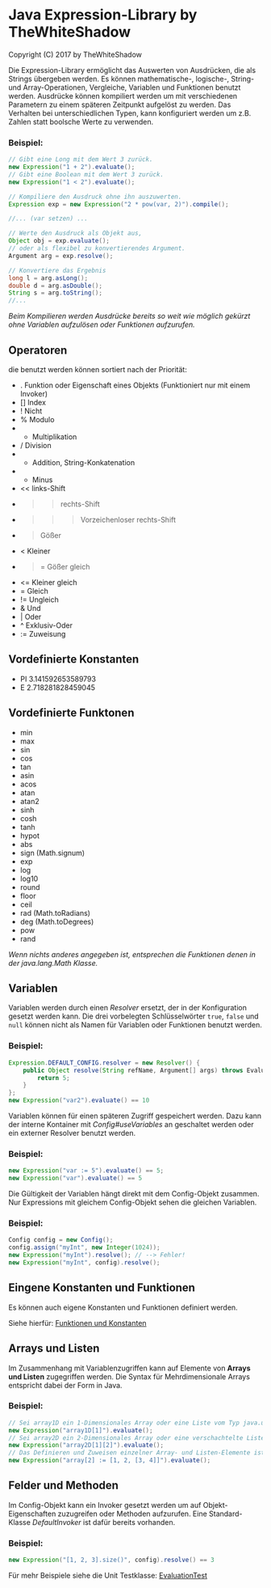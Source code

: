 # Java Expression-Library by TheWhiteShadow
Copyright (C) 2017 by TheWhiteShadow

Die Expression-Library ermöglicht das Auswerten von Ausdrücken, die als Strings übergeben werden.
Es können mathematische-, logische-, String- und Array-Operationen, Vergleiche, Variablen und Funktionen benutzt werden.
Ausdrücke können kompiliert werden um mit verschiedenen Parametern zu einem späteren Zeitpunkt aufgelöst zu werden.
Das Verhalten bei unterschiedlichen Typen, kann konfiguriert werden um z.B. Zahlen statt boolsche Werte zu verwenden.

### Beispiel:
```Java
// Gibt eine Long mit dem Wert 3 zurück.
new Expression("1 + 2").evaluate();
// Gibt eine Boolean mit dem Wert 3 zurück.
new Expression("1 < 2").evaluate();
```

```Java
// Kompiliere den Ausdruck ohne ihn auszuwerten.
Expression exp = new Expression("2 * pow(var, 2)").compile();

//... (var setzen) ...

// Werte den Ausdruck als Objekt aus,
Object obj = exp.evaluate();
// oder als flexibel zu konvertierendes Argument.
Argument arg = exp.resolve();

// Konvertiere das Ergebnis
long l = arg.asLong();
double d = arg.asDouble();
String s = arg.toString();
//...
```
*Beim Kompilieren werden Ausdrücke bereits so weit wie möglich gekürzt ohne Variablen aufzulösen oder Funktionen aufzurufen.*

## Operatoren
die benutzt werden können sortiert nach der Priorität:
 * .  Funktion oder Eigenschaft eines Objekts (Funktioniert nur mit einem Invoker)
 * [] Index
 * !  Nicht
 * %  Modulo
 * *  Multiplikation
 * /  Division
 * +  Addition, String-Konkatenation 
 * -  Minus
 * << links-Shift
 * >> rechts-Shift
 * >>> Vorzeichenloser rechts-Shift
 * >  Gößer
 * <  Kleiner
 * >= Gößer gleich
 * <= Kleiner gleich
 * =  Gleich
 * != Ungleich
 * &  Und
 * |  Oder
 * ^  Exklusiv-Oder
 * := Zuweisung

## Vordefinierte Konstanten

 * PI 3.141592653589793
 * E  2.718281828459045

## Vordefinierte Funktonen

 * min
 * max
 * sin
 * cos
 * tan
 * asin
 * acos
 * atan
 * atan2
 * sinh
 * cosh
 * tanh
 * hypot
 * abs
 * sign (Math.signum)
 * exp
 * log
 * log10
 * round
 * floor
 * ceil
 * rad (Math.toRadians)
 * deg (Math.toDegrees)
 * pow
 * rand

*Wenn nichts anderes angegeben ist, entsprechen die Funktionen denen in der java.lang.Math Klasse.*

## Variablen
Variablen werden durch einen *Resolver* ersetzt, der in der Konfiguration gesetzt werden kann.
Die drei vorbelegten Schlüsselwörter `true`, `false` und `null` können nicht als Namen
für Variablen oder Funktionen benutzt werden.

### Beispiel:
```Java
Expression.DEFAULT_CONFIG.resolver = new Resolver() {
	public Object resolve(String refName, Argument[] args) throws EvaluationException {
		return 5;
	}
};
new Expression("var2").evaluate() == 10
```

Variablen können für einen späteren Zugriff gespeichert werden.
Dazu kann der interne Kontainer mit *Config#useVariables* an geschaltet werden oder
ein externer Resolver benutzt werden.

### Beispiel:
```Java
new Expression("var := 5").evaluate() == 5;
new Expression("var").evaluate() == 5
```

Die Gültigkeit der Variablen hängt direkt mit dem Config-Objekt zusammen.
Nur Expressions mit gleichem Config-Objekt sehen die gleichen Variablen.

### Beispiel:
```Java
Config config = new Config();
config.assign("myInt", new Integer(1024));
new Expression("myInt").resolve(); // --> Fehler!
new Expression("myInt", config).resolve();
```

## Eingene Konstanten und Funktionen
Es können auch eigene Konstanten und Funktionen definiert werden.

Siehe hierfür: [Funktionen und Konstanten](./FunctionsAndConstants.txt)

## Arrays und Listen
Im Zusammenhang mit Variablenzugriffen kann auf Elemente von **Arrays und Listen** zugegriffen werden.
Die Syntax für Mehrdimensionale Arrays entspricht dabei der Form in Java.

### Beispiel:
```Java
// Sei array1D ein 1-Dimensionales Array oder eine Liste vom Typ java.util.List:
new Expression("array1D[1]").evaluate();
// Sei array2D ein 2-Dimensionales Array oder eine verschachtelte Liste vom Typ java.util.List:
new Expression("array2D[1][2]").evaluate();
// Das Definieren und Zuweisen einzelner Array- und Listen-Elemente ist ebenfalls möglich.
new Expression("array[2] := [1, 2, [3, 4]]").evaluate();
```

## Felder und Methoden
Im Config-Objekt kann ein Invoker gesetzt werden um auf Objekt-Eigenschaften zuzugreifen oder Methoden aufzurufen.
Eine Standard-Klasse *DefaultInvoker* ist dafür bereits vorhanden.

### Beispiel:
```Java
new Expression("[1, 2, 3].size()", config).resolve() == 3
```

Für mehr Beispiele siehe die Unit Testklasse: [EvaluationTest](src/tws/test/exp/EvaluationTest.java)
